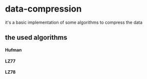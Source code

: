 # data-compression

it's a basic implementation of some algorithms to compress the data

## the used algorithms

#### Hufman
#### LZ77
#### LZ78
